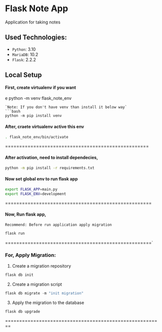 # Flask Note App
Application for taking notes

## Used Technologies:
- `Python`: 3.10
- `MariaDB`: 10.2
- `Flask`: 2.2.2


## Local Setup
#### First, create virtualenv if you want
e
python -m venv flask_note_env
```
`Note: If you don't have venv than install it below way`
```bash 
python -m pip install venv
```

#### After, craete virtualenv active this env 
```bash
. flask_note_env/bin/activate
```
===================================================
#### After activation, need to install dependecies,
```bash
python -m pip install -r requirements.txt
```
#### Now set global env to run flask app
```bash
export FLASK_APP=main.py
export FLASK_ENV=development
```
====================================================
#### Now, Run flask app,
`Recommend: Before run application apply migration`
```bash
flask run
```

====================================================`
### For, Apply Migration:
1. Create a migration repository

```python
flask db init
```

2. Create a migration script

```python
flask db migrate -m "init migration"
```

3. Apply the migration to the database

```python
flask db upgrade
```
========================================================